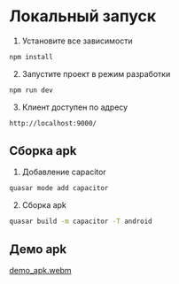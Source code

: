 # Локальный запуск

1. Установите все зависимости

```bash
npm install
```

2. Запустите проект в режим разработки

```bash
npm run dev
```

3. Клиент доступен по адресу

```bash
http://localhost:9000/
```

## Сборка apk

1. Добавление capacitor

```bash
quasar mode add capacitor
```

2. Сборка apk

```bash
quasar build -m capacitor -T android
```

## Демо apk
[demo_apk.webm](https://github.com/user-attachments/assets/513e4e11-436f-4123-9aeb-7729157dfb0f)

